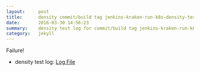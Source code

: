 ```yaml
---
layout:     post
title:      density commit/build tag jenkins-kraken-run-k8s-density-tests-9-3
date:       2016-03-30 14:56:23
summary:    density test log for commit/build tag jenkins-kraken-run-k8s-density-tests-9-3.
category:   jekyll
---
```


Failure!

- density test log: [Log File](http://s3-us-west-2.amazonaws.com/kraken-e2e-logs/density/jenkins-kraken-run-k8s-density-tests-9-3.log)
